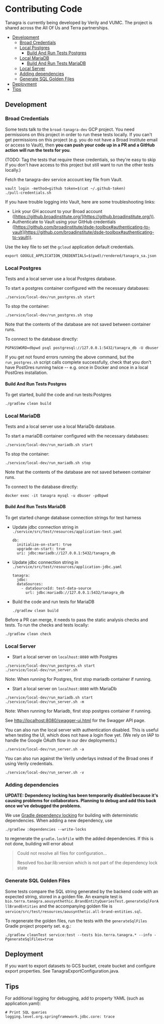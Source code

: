 # Contributing Code
Tanagra is currently being developed by Verily and VUMC.
The project is shared across the All Of Us and Terra partnerships.

* [Development](#development)
  * [Broad Credentials](#broad-credentials)
  * [Local Postgres](#local-postgres)
    * [Build And Run Tests Postgres](#build-and-run-tests)
  * [Local MariaDB](#local-mariadb)
    * [Build And Run Tests MariaDB](#build-and-run-tests)
  * [Local Server](#local-server)
  * [Adding dependencies](#adding-dependencies)
  * [Generate SQL Golden Files](#generate-sql-golden-files)
* [Deployment](#deployment)
* [Tips](#tips)

## Development

### Broad Credentials
Some tests talk to the `broad-tanagra-dev` GCP project. You need permissions on this project in order to run these 
tests locally. If you can't get permissions on this project (e.g. you do not have a Broad Institute email or access to
Vault), then **you can push your code up in a PR and a GitHub action will run the tests for you**.

(TODO: Tag the tests that require these credentials, so they're easy to skip if you don't have access to this project
but still want to run the other tests locally.)

Fetch the tanagra-dev service account key file from Vault.
```
vault login -method=github token=$(cat ~/.github-token)
./pull-credentials.sh
```
If you have trouble logging into Vault, here are some troubleshooting links:
- Link your GH account to your Broad account ([https://github.broadinstitute.org/](https://github.broadinstitute.org/)).
- Authenticate to Vault using your GitHub credentials ([https://github.com/broadinstitute/dsde-toolbox#authenticating-to-vault](https://github.com/broadinstitute/dsde-toolbox#authenticating-to-vault)).

Use the key file to set the `gcloud` application default credentials.
```
export GOOGLE_APPLICATION_CREDENTIALS=$(pwd)/rendered/tanagra_sa.json
```

### Local Postgres
Tests and a local server use a local Postgres database.

To start a postgres container configured with the necessary databases:
```
./service/local-dev/run_postgres.sh start
```
To stop the container:
```
./service/local-dev/run_postgres.sh stop
```
Note that the contents of the database are not saved between container runs.

To connect to the database directly:
```
PGPASSWORD=dbpwd psql postgresql://127.0.0.1:5432/tanagra_db -U dbuser
```
If you get not found errors running the above command, but the `run_postgres.sh` script calls complete successfully,
check that you don't have PostGres running twice -- e.g. once in Docker and once in a local PostGres installation.

#### Build And Run Tests Postgres
To get started, build the code and run tests:Postgres
```
./gradlew clean build
```

### Local MariaDB
Tests and a local server use a local MariaDb database.

To start a mariaDB container configured with the necessary databases:
```
./service/local-dev/run_mariadb.sh start
```
To stop the container:
```
./service/local-dev/run_mariadb.sh stop
```
Note that the contents of the database are not saved between container runs.

To connect to the database directly:
```
docker exec -it tanagra mysql -u dbuser -pdbpwd
```

#### Build And Run Tests MariaDB
To get started change database connection strings for test harness
 * Update jdbc connection string in `./service/src/test/resources/application-test.yaml`
   ```
   db:
     initialize-on-start: true
     upgrade-on-start: true
     uri: jdbc:mariadb://127.0.0.1:5432/tanagra_db
   ```
 * Update jdbc connection string in `./service/src/test/resources/application-jdbc.yaml`
   ```
   tanagra:
     jdbc:
     dataSources:
       - dataSourceId: test-data-source
         url: jdbc:mariadb://127.0.0.1:5432/tanagra_db
   ```
 * Build the code and run tests for MariaDB
   ```
   ./gradlew clean build
   ```

Before a PR can merge, it needs to pass the static analysis checks and tests. To run the checks and tests locally:
```
./gradlew clean check
```

### Local Server
* Start a local server on `localhost:8080` with Postgres
```
./service/local-dev/run_postgres.sh start
./service/local-dev/run_server.sh
```
Note: When running for Postgres, first stop mariadb container if running.

* Start a local server on `localhost:8080` with MariaDb
```
./service/local-dev/run_mariadb.sh start
./service/local-dev/run_server.sh -m
```
Note: When running for Mariadb, first stop postgres container if running.

See [http://localhost:8080/swagger-ui.html](http://localhost:8080/swagger-ui.html) for the Swagger API page.

You can also run the local server with authentication disabled. This is useful when testing the UI, which does not 
have a login flow yet. (We rely on IAP to handle the Google OAuth flow in our dev deployments.)

```
./service/local-dev/run_server.sh -a
```

You can also run against the Verily underlays instead of the Broad ones if using Verily credentials.

```
./service/local-dev/run_server.sh -v
```

### Adding dependencies
**UPDATE: Dependency locking has been temporarily disabled because it's causing problems for collaborators. 
Planning to debug and add this back once we've debugged the problems.**

We use [Gradle dependency locking](https://docs.gradle.org/current/userguide/dependency_locking.html)
for building with deterministic dependencies. When adding a new dependency, use
```
./gradlew :dependencies --write-locks
```
to regenerate the `gradle.lockfile` with the added dependencies. If this is not done, building will
error about
> Could not resolve all files for configuration...
> 
> Resolved foo.bar:lib:version which is not part of the dependency lock state

### Generate SQL Golden Files
Some tests compare the SQL string generated by the backend code with an expected string, stored in a golden file.
An example test is `bio.terra.tanagra.aousynthethic.BrandEntityQueriesTest.generateSqlForAllBrandEntities` and
the accompanying golden file is `service/src/test/resources/aousynthetic.all-brand-entities.sql`.

To regenerate the golden files, run the tests with the `generateSqlFiles` Gradle project property set. e.g.:
```
./gradlew cleanTest service:test --tests bio.terra.tanagra.* --info -PgenerateSqlFiles=true
```

## Deployment

If you want to export datasets to GCS bucket, create bucket and configure export
properties. See TanagraExportConfiguration.java.

## Tips

For additional logging for debugging, add to property YAML (such as application.yaml):

```
# Print SQL queries
logging.level.org.springframework.jdbc.core: trace
```
